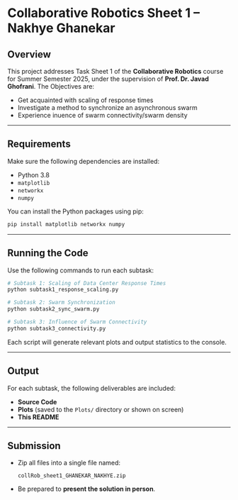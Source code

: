 
# Collaborative Robotics Sheet 1 – Nakhye Ghanekar

## Overview

This project addresses Task Sheet 1 of the **Collaborative Robotics** course for Summer Semester 2025, under the supervision of **Prof. Dr. Javad Ghofrani**. The  Objectives are:

- Get acquainted with scaling of response times
- Investigate a method to synchronize an asynchronous swarm
- Experience inuence of swarm connectivity/swarm density
---

## Requirements

Make sure the following dependencies are installed:

- Python 3.8  
- `matplotlib`  
- `networkx`  
- `numpy`  

You can install the Python packages using pip:

```bash
pip install matplotlib networkx numpy
```

---

## Running the Code

Use the following commands to run each subtask:

```bash
# Subtask 1: Scaling of Data Center Response Times
python subtask1_response_scaling.py

# Subtask 2: Swarm Synchronization
python subtask2_sync_swarm.py

# Subtask 3: Influence of Swarm Connectivity
python subtask3_connectivity.py
```

Each script will generate relevant plots and output statistics to the console.

---

## Output

For each subtask, the following deliverables are included:

- **Source Code**
- **Plots** (saved to the `Plots/` directory or shown on screen)
- **This README**

---

## Submission

- Zip all files into a single file named:
  ```
  collRob_sheet1_GHANEKAR_NAKHYE.zip
  ```
- Be prepared to **present the solution in person**.
